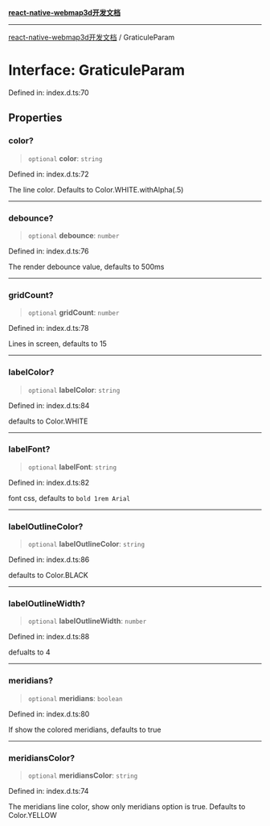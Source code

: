 [**react-native-webmap3d开发文档**](../README.md)

***

[react-native-webmap3d开发文档](../globals.md) / GraticuleParam

# Interface: GraticuleParam

Defined in: index.d.ts:70

## Properties

### color?

> `optional` **color**: `string`

Defined in: index.d.ts:72

The line color. Defaults to Color.WHITE.withAlpha(.5)

***

### debounce?

> `optional` **debounce**: `number`

Defined in: index.d.ts:76

The render debounce value, defaults to 500ms

***

### gridCount?

> `optional` **gridCount**: `number`

Defined in: index.d.ts:78

Lines in screen, defaults to 15

***

### labelColor?

> `optional` **labelColor**: `string`

Defined in: index.d.ts:84

defaults to Color.WHITE

***

### labelFont?

> `optional` **labelFont**: `string`

Defined in: index.d.ts:82

font css, defaults to `bold 1rem Arial`

***

### labelOutlineColor?

> `optional` **labelOutlineColor**: `string`

Defined in: index.d.ts:86

defaults to Color.BLACK

***

### labelOutlineWidth?

> `optional` **labelOutlineWidth**: `number`

Defined in: index.d.ts:88

defualts to 4

***

### meridians?

> `optional` **meridians**: `boolean`

Defined in: index.d.ts:80

If show the colored meridians, defaults to true

***

### meridiansColor?

> `optional` **meridiansColor**: `string`

Defined in: index.d.ts:74

The meridians line color, show only meridians option is true. Defaults to Color.YELLOW
